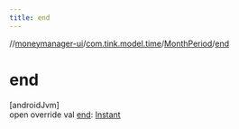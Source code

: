 ```yaml
---
title: end
---
```

//[moneymanager-ui](../../../index.html)/[com.tink.model.time](../index.html)/[MonthPeriod](index.html)/[end](end.html)



# end



[androidJvm]\
open override val [end](end.html): [Instant](https://developer.android.com/reference/kotlin/java/time/Instant.html)




